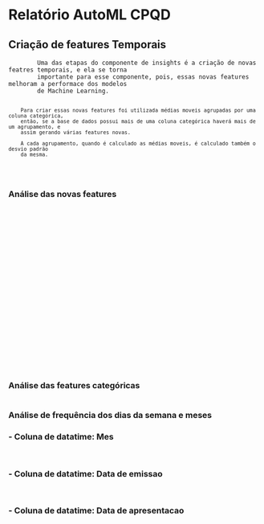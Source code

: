 <h1>Relatório AutoML CPQD</h1>
<h2>Criação de features Temporais</h2>
<pre><code>        Uma das etapas do componente de insights é a criação de novas featres temporais, e ela se torna
        importante para esse componente, pois, essas novas features melhoram a performace dos modelos
        de Machine Learning.

        Para criar essas novas features foi utilizada médias moveis agrupadas por uma coluna categórica,
        então, se a base de dados possui mais de uma coluna categórica haverá mais de um agrupamento, e
        assim gerando várias features novas.

        A cada agrupamento, quando é calculado as médias moveis, é calculado também o desvio padrão
        da mesma.
</code></pre>
<h3>Análise das novas features</h3>
<p><img src="insights/markdown_generator/RelatórioAutoMLCPQD/figures/4014d055-d121-49a3-bf7f-40fe406819ae.png" alt="" /></p>
<p><img src="insights/markdown_generator/RelatórioAutoMLCPQD/figures/83f6f572-17c1-4ce9-9902-b421b91f69f8.png" alt="" /></p>
<p><img src="insights/markdown_generator/RelatórioAutoMLCPQD/figures/9cf45f69-3c01-4d6e-a7fa-928c81de0fed.png" alt="" /></p>
<p><img src="insights/markdown_generator/RelatórioAutoMLCPQD/figures/42cdbffa-6ee5-4986-8688-ae8acc2b05f2.png" alt="" /></p>
<p><img src="insights/markdown_generator/RelatórioAutoMLCPQD/figures/2881519e-f3a1-4430-a009-a282e867791b.png" alt="" /></p>
<p><img src="insights/markdown_generator/RelatórioAutoMLCPQD/figures/7b96cc50-32a0-47aa-9e67-93a5bb1cd436.png" alt="" /></p>
<p><img src="insights/markdown_generator/RelatórioAutoMLCPQD/figures/961cd7a0-8398-449c-b268-1b3392a46151.png" alt="" /></p>
<p><img src="insights/markdown_generator/RelatórioAutoMLCPQD/figures/2d978811-32d7-412a-9ff7-9ae07407ea0f.png" alt="" /></p>
<p><img src="insights/markdown_generator/RelatórioAutoMLCPQD/figures/79f6a6c1-d25c-400e-be28-671fceabea31.png" alt="" /></p>
<p><img src="insights/markdown_generator/RelatórioAutoMLCPQD/figures/96c1b017-c58e-4940-aff1-1ccb42eadfee.png" alt="" /></p>
<p><img src="insights/markdown_generator/RelatórioAutoMLCPQD/figures/06ad678a-c714-4f28-94fc-9b7678f955f0.png" alt="" /></p>
<p><img src="insights/markdown_generator/RelatórioAutoMLCPQD/figures/dd0f346d-8698-4158-91f9-719b43921156.png" alt="" /></p>
<p><img src="insights/markdown_generator/RelatórioAutoMLCPQD/figures/00a09842-bae2-48f1-9a11-2fa5b8e07385.png" alt="" /></p>
<p><img src="insights/markdown_generator/RelatórioAutoMLCPQD/figures/cbc734eb-4c35-4063-bbe8-e52c9c02fa6c.png" alt="" /></p>
<p><img src="insights/markdown_generator/RelatórioAutoMLCPQD/figures/1cabba0f-44d7-472e-a0de-b06408bad60c.png" alt="" /></p>
<p><img src="insights/markdown_generator/RelatórioAutoMLCPQD/figures/4f83842d-0e22-4339-bbe7-f722a4c54182.png" alt="" /></p>
<p><img src="insights/markdown_generator/RelatórioAutoMLCPQD/figures/b5502777-23c1-4d8c-bd88-61df1832c115.png" alt="" /></p>
<p><img src="insights/markdown_generator/RelatórioAutoMLCPQD/figures/1bfb2e1f-ff23-4466-81c3-3190a4907351.png" alt="" /></p>
<p><img src="insights/markdown_generator/RelatórioAutoMLCPQD/figures/0c83aa56-de65-46e6-b4ed-df200a819e87.png" alt="" /></p>
<p><img src="insights/markdown_generator/RelatórioAutoMLCPQD/figures/b8321c52-c213-4f68-a822-abfd7be7c6d2.png" alt="" /></p>
<p><img src="insights/markdown_generator/RelatórioAutoMLCPQD/figures/91b59650-1e49-48fd-ae74-95a55ac08499.png" alt="" /></p>
<p><img src="insights/markdown_generator/RelatórioAutoMLCPQD/figures/fa97fc0b-e9d5-4ec4-8a98-0ebd5b49dd5f.png" alt="" /></p>
<p><img src="insights/markdown_generator/RelatórioAutoMLCPQD/figures/2de1eadb-c8bd-4311-b994-e5a9a3ebda93.png" alt="" /></p>
<p><img src="insights/markdown_generator/RelatórioAutoMLCPQD/figures/a944de4e-6381-4039-a1c2-652fbb80ba9b.png" alt="" /></p>
<h3>Análise das features categóricas</h3>
<p><img src="insights/markdown_generator/RelatórioAutoMLCPQD/figures/171df5d8-49cf-40c5-86e4-2a537d5a44dc.png" alt="" /></p>
<h3>Análise de frequência dos dias da semana e meses</h3>
<h3>- Coluna de datatime: Mes</h3>
<p><img src="insights/markdown_generator/RelatórioAutoMLCPQD/figures/fcb55e9c-fb52-48ae-90e9-387c3e117dca.png" alt="" /></p>
<p><img src="insights/markdown_generator/RelatórioAutoMLCPQD/figures/4c82fd39-db22-4f29-8dc9-9aad17fe2282.png" alt="" /></p>
<h3>- Coluna de datatime: Data de emissao</h3>
<p><img src="insights/markdown_generator/RelatórioAutoMLCPQD/figures/611f3f17-4d29-4e35-b5e0-29bef9b86599.png" alt="" /></p>
<p><img src="insights/markdown_generator/RelatórioAutoMLCPQD/figures/5de72720-de24-4a4a-8ce9-d380c328c7d5.png" alt="" /></p>
<h3>- Coluna de datatime: Data de apresentacao</h3>
<p><img src="insights/markdown_generator/RelatórioAutoMLCPQD/figures/14ebd83b-125f-44b0-b08b-246c5d56d34b.png" alt="" /></p>
<p><img src="insights/markdown_generator/RelatórioAutoMLCPQD/figures/e45a0754-80f7-41ae-b721-bdebad580984.png" alt="" /></p>
